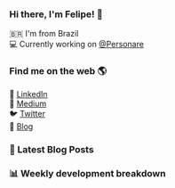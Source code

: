 ### Hi there, I'm Felipe! 👋

🇧🇷 I'm from Brazil <br />
💻 Currently working on [@Personare](https://github.com/Personare)

### Find me on the web 🌎

💼 [LinkedIn](https://www.linkedin.com/in/felipecesr/) <br />
📝 [Medium](https://medium.com/@felipecesr) <br />
🐦 [Twitter](https://twitter.com/felipecesr) <br />
🚀 [Blog](https://felipecesar.dev)

### 📕 Latest Blog Posts

<!-- BLOG:START -->
<!-- BLOG:END -->

### 📊 Weekly development breakdown

<!--START_SECTION:waka-->
<!--END_SECTION:waka-->

<!--
**felipecesr/felipecesr** is a ✨ _special_ ✨ repository because its `README.md` (this file) appears on your GitHub profile.

Here are some ideas to get you started:

- 🔭 I’m currently working on ...
- 🌱 I’m currently learning ...
- 👯 I’m looking to collaborate on ...
- 🤔 I’m looking for help with ...
- 💬 Ask me about ...
- 📫 How to reach me: ...
- 😄 Pronouns: ...
- ⚡ Fun fact: ...
-->
